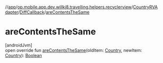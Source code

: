 //[app](../../../../index.md)/[op.mobile.app.dev.willkj8.travelling.helpers.recyclerview](../../index.md)/[CountryRVAdapter](../index.md)/[DiffCallback](index.md)/[areContentsTheSame](are-contents-the-same.md)

# areContentsTheSame

[androidJvm]\
open override fun [areContentsTheSame](are-contents-the-same.md)(oldItem: [Country](../../../op.mobile.app.dev.willkj8.travelling.model/-country/index.md), newItem: [Country](../../../op.mobile.app.dev.willkj8.travelling.model/-country/index.md)): [Boolean](https://kotlinlang.org/api/latest/jvm/stdlib/kotlin/-boolean/index.html)

